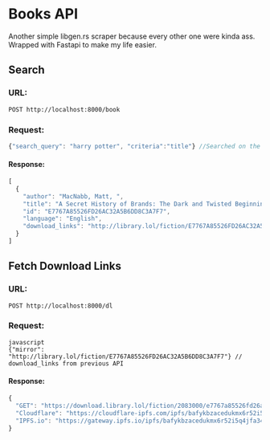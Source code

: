 # Books API
Another simple libgen.rs scraper because every other one were kinda ass. Wrapped with Fastapi to make my life easier. 

## Search
###  URL: 
 ```http
POST http://localhost:8000/book
```

### Request: 
```javascript
{"search_query": "harry potter", "criteria":"title"} //Searched on the basis of title or authors
```
  
#### Response:
```javascript
[
  {
    "author": "MacNabb, Matt, ",
    "title": "A Secret History of Brands: The Dark and Twisted Beginnings of the Brand Names We Know and Love",
    "id": "E7767A85526FD26AC32A5B6DD8C3A7F7",
    "language": "English",
    "download_links": "http://library.lol/fiction/E7767A85526FD26AC32A5B6DD8C3A7F7"
  }
]
```

## Fetch Download Links
###  URL: 
 ```http
POST http://localhost:8000/dl
```

### Request: 
```
javascript
{"mirror": "http://library.lol/fiction/E7767A85526FD26AC32A5B6DD8C3A7F7"} // download_links from previous API
```
  
#### Response:
```javascript
{
  "GET": "https://download.library.lol/fiction/2083000/e7767a85526fd26ac32a5b6dd8c3a7f7.epub/MacNabb%2C%20Matt_%20%20-%20A%20Secret%20History%20of%20Brands_%20The%20Dark%20and%20Twisted%20Beginnings%20of%20the%20Brand%20Names%20We%20Know%20and%20Love.epub",
  "Cloudflare": "https://cloudflare-ipfs.com/ipfs/bafykbzacedukmx6r52i5q4jfa34i2gp7d63fjm5riawkj4u23awmfmxvv66wo?filename=MacNabb%2C%20Matt_%20%20-%20A%20Secret%20History%20of%20Brands_%20The%20Dark%20and%20Twisted%20Beginnings%20of%20the%20Brand%20Names%20We%20Know%20and%20Love.epub",
  "IPFS.io": "https://gateway.ipfs.io/ipfs/bafykbzacedukmx6r52i5q4jfa34i2gp7d63fjm5riawkj4u23awmfmxvv66wo?filename=MacNabb%2C%20Matt_%20%20-%20A%20Secret%20History%20of%20Brands_%20The%20Dark%20and%20Twisted%20Beginnings%20of%20the%20Brand%20Names%20We%20Know%20and%20Love.epub"
}
```
